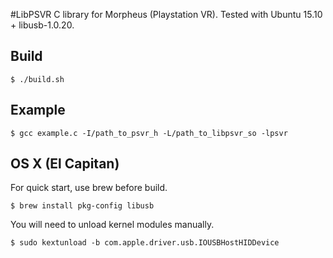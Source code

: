 #LibPSVR
C library for Morpheus (Playstation VR). Tested with Ubuntu 15.10 + libusb-1.0.20.

## Build
```
$ ./build.sh
```
## Example
```
$ gcc example.c -I/path_to_psvr_h -L/path_to_libpsvr_so -lpsvr
```
## OS X (El Capitan)
For quick start, use brew before build.  

```
$ brew install pkg-config libusb
```

You will need to unload kernel modules manually.  

```
$ sudo kextunload -b com.apple.driver.usb.IOUSBHostHIDDevice
```
